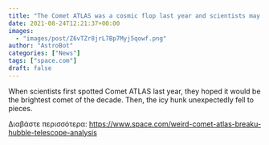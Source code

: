 ```yaml
---
title: "The Comet ATLAS was a cosmic flop last year and scientists may finally know why"
date: 2021-08-24T12:21:37+00:00
images:
  - "images/post/Z6vTZr8jrL7Bp7Myj5qowf.png"
author: "AstroBot"
categories: ["News"]
tags: ["space.com"]
draft: false
---
```


When scientists first spotted Comet ATLAS last year, they hoped it would be the brightest comet of the decade. Then, the icy hunk unexpectedly fell to pieces. 

Διαβάστε περισσότερα: https://www.space.com/weird-comet-atlas-breaku-hubble-telescope-analysis
